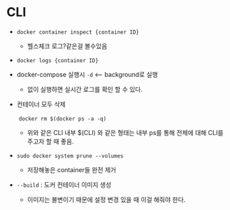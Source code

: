 # CLI

* `docker container inspect {container ID}`
  * 헬스체크 로그?같은걸 볼수있음



* `docker logs {container ID}`



* docker-compose 실행시 `-d` <-- background로 실행
  * 없이 실행하면 실시간 로그를 확인 할 수 있다.



* 컨테이너 모두 삭제

  ​	`docker rm $(docker ps -a -q)`
  
  * 위와 같은 CLI 내부 $(CLI) 와 같은 형태는 내부 ps를 통해 전체에 대해 CLI를 주고자 할 때 좋음.



* `sudo docker system prune --volumes`
  * 저장해놓은 container들 완전 제거



* `--build` : 도커 컨테이너 이미지 생성
  * 이미지는 불변이기 때문에 설정 변경 있을 때 이걸 해줘야 한다.